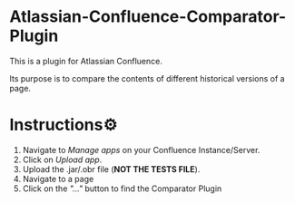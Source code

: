 # Atlassian-Confluence-Comparator-Plugin
This is a plugin for Atlassian Confluence. 

Its purpose is to compare the contents of different historical versions of a page.

# Instructions⚙️
1. Navigate to *Manage apps* on your Confluence Instance/Server.
2. Click on *Upload app*.
3. Upload the .jar/.obr file (**NOT THE TESTS FILE**).
4.  Navigate to a page
5.  Click on the *"..."* button to find the Comparator Plugin
